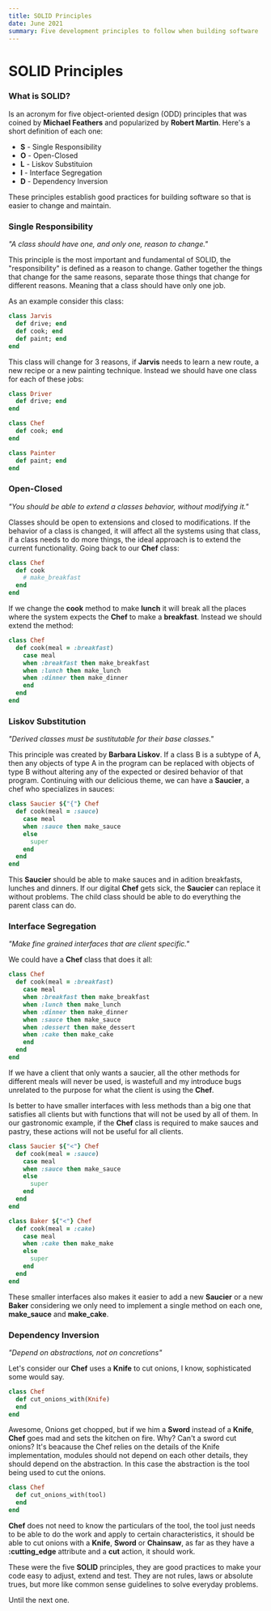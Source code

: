 ```yaml
---
title: SOLID Principles
date: June 2021
summary: Five development principles to follow when building software
---
```

# SOLID Principles

### What is SOLID?

Is an acronym for five object-oriented design (ODD) principles that
was coined by
**Michael Feathers** and popularized by
**Robert Martin**. Here's a short definition of each
one:

- **S** - Single Responsibility
- **O** - Open-Closed
- **L** - Liskov Substituion
- **I** - Interface Segregation
- **D** - Dependency Inversion

These principles establish good practices for building software so
that is easier to change and maintain.

### Single Responsibility

*"A class should have one, and only one, reason to change."*

This principle is the most important and fundamental of SOLID, the
"responsibility" is defined as a reason to change. Gather together the
things that change for the same reasons, separate those things that
change for different reasons. Meaning that a class should have only
one job.

As an example consider this class:

```ruby
class Jarvis
  def drive; end
  def cook; end
  def paint; end
end
````

This class will change for 3 reasons, if
**Jarvis** needs to learn a new route, a new recipe or a
new painting technique. Instead we should have one class for each of
these jobs:

```ruby
class Driver
  def drive; end
end

class Chef
  def cook; end
end

class Painter
  def paint; end
end
```

### Open-Closed
*"You should be able to extend a classes behavior, without modifying it."*

Classes should be open to extensions and closed to modifications. If
the behavior of a class is changed, it will affect all the systems
using that class, if a class needs to do more things, the ideal
approach is to extend the current functionality. Going back to our
**Chef** class:

```ruby
class Chef
  def cook
    # make_breakfast
  end
end
```

If we change the **cook** method to make
**lunch** it will break all the places where the system
expects the **Chef** to make a
**breakfast**. Instead we should extend the method:

```ruby
class Chef
  def cook(meal = :breakfast)
    case meal
    when :breakfast then make_breakfast
    when :lunch then make_lunch
    when :dinner then make_dinner
    end
  end
end
```

### Liskov Substitution
*"Derived classes must be sustitutable for their base classes."*

This principle was created by
**Barbara Liskov**. If a class B is a subtype of A, then
any objects of type A in the program can be replaced with objects of
type B without altering any of the expected or desired behavior of
that program. Continuing with our delicious theme, we can have a
**Saucier**, a chef who specializes in sauces:

```ruby
class Saucier ${"{"} Chef
  def cook(meal = :sauce)
    case meal
    when :sauce then make_sauce
    else
      super
    end
  end
end
```

This **Saucier** should be able to make sauces and in
adition breakfasts, lunches and dinners. If our digital
**Chef** gets sick, the **Saucier** can
replace it without problems. The child class should be able to do
everything the parent class can do.

### Interface Segregation
*"Make fine grained interfaces that are client specific."*

We could have a **Chef** class that does it all:

```ruby
class Chef
  def cook(meal = :breakfast)
    case meal
    when :breakfast then make_breakfast
    when :lunch then make_lunch
    when :dinner then make_dinner
    when :sauce then make_sauce
    when :dessert then make_dessert
    when :cake then make_cake
    end
  end
end
```

If we have a client that only wants a saucier, all the other methods
for different meals will never be used, is wastefull and my introduce
bugs unrelated to the purpose for what the client is using the
**Chef**.

Is better to have smaller interfaces with less methods than a big one
that satisfies all clients but with functions that will not be used by
all of them. In our gastronomic example, if the
**Chef** class is required to make sauces and pastry,
these actions will not be useful for all clients.

```ruby
class Saucier ${"<"} Chef
  def cook(meal = :sauce)
    case meal
    when :sauce then make_sauce
    else
      super
    end
  end
end

class Baker ${"<"} Chef
  def cook(meal = :cake)
    case meal
    when :cake then make_make
    else
      super
    end
  end
end
```

These smaller interfaces also makes it easier to add a new
**Saucier** or a new **Baker** considering
we only need to implement a single method on each one,
**make_sauce** and **make_cake**.

### Dependency Inversion
*"Depend on abstractions, not on concretions"*

Let's consider our **Chef** uses a
**Knife** to cut onions, I know, sophisticated some
would say.

```ruby
class Chef
  def cut_onions_with(Knife)
  end
end
```

Awesome, Onions get chopped, but if we him a
**Sword** instead of a **Knife**, **Chef** goes mad and sets the
kitchen on fire. Why? Can't a sword cut onions?
It's beacause the Chef relies on the details of the Knife implementation,
modules should not depend on each other details, they should depend on
the abstraction. In this case the abstraction is the tool being used to
cut the onions.

```ruby
class Chef
  def cut_onions_with(tool)
  end
end
```

**Chef** does not need to know the particulars of the
tool, the tool just needs to be able to do the work and apply to
certain characteristics, it should be able to cut onions with a
**Knife**, **Sword** or
**Chainsaw**, as far as they have a
**:cutting_edge** attribute and a
**cut**
action, it should work.

These were the five **SOLID** principles, they are good
practices to make your code easy to adjust, extend and test. They are
not rules, laws or absolute trues, but more like common sense
guidelines to solve everyday problems.

Until the next one.
